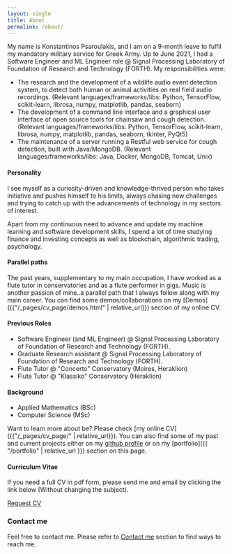 ```yaml
---
layout: single
title: About
permalink: /about/
---
```


My name is Konstantinos Psaroulakis, and I am on a 9-month leave to fulfil my mandatory military service for Greek Army. Up to June 2021, I had a Software Engineer and ML Engineer role @ Signal Processing Laboratory of Foundation of Research and Technology (FORTH). 
My responsibilities were:

 - The research and the development of a wildlife audio event detection system, to detect both human or animal activities on real field audio recordings. (Relevant languages/frameworks/libs: Python, TensorFlow, scikit-learn, librosa, numpy, matplotlib, pandas, seaborn)
- The development of a command line interface and a graphical user interface of open source tools for chainsaw and cough detection. (Relevant languages/frameworks/libs: Python, TensorFlow, scikit-learn, librosa, numpy, matplotlib, pandas, seaborn, tkinter, PyQt5)
- The maintenance of a server running a Restful web service for cough detection, built with Java/MongoDB. (Relevant languages/frameworks/libs: Java, Docker, MongoDB, Tomcat, Unix)

#### Personality 

I see myself as a curiosity-driven and knowledge-thrived person who takes initiative and pushes himself to his limits, always chasing new challenges and trying to catch up with the advancements of technology in my sectors of interest.

Apart from my continuous need to advance and update my machine learning and software development skills, I spend a lot of time studying finance and investing concepts as well as blockchain, algorithmic trading, psychology.

#### Parallel paths
The past years, supplementary to my main occupation, I have worked as a flute tutor in conservatories and as a flute performer in gigs. Music is another passion of mine..a parallel path that I always follow along with my main career. You can find some demos/collaborations on my [Demos]({{"/_pages/cv_page/demos.html" | relative_url}}) section of my online CV.


#### Previous Roles 

- Software Engineer (and ML Engineer) @ Signal Processing Laboratory of Foundation of Research and Technology (FORTH). 
- Graduate Research assistant @ Signal Processing Laboratory of Foundation of Research and Technology (FORTH).
- Flute Tutor @ "Concerto" Conservatory (Moires, Heraklion) 
- Flute Tutor @ "Klassiko" Conservatory (Heraklion)

#### Background
- Applied Mathematics (BSc)
- Computer Science (MSc)	

Want to learn more about be? Please check [my online CV]({{"/_pages/cv_page/" | relative_url}}).
You can also find some of my past and current projects either on my [github profile](https://github.com/konpsar/) or on my [portfolio]({{ "/portfolio" | relative_url }}) section on this page.

#### Curriculum Vitae

If you need a full CV in pdf form, please send me and email by clicking the link below (Without changing the subject).

[Request CV](mailto:psaroulakis.kon@gmail.com?subject=Request%20of%20a%20full%20CV)

### Contact me

Feel free to contact me. Please refer to [Contact me](/contact/) section to find ways to reach me.

